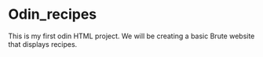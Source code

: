 # Odin_recipes
This is my first odin HTML project. We will be creating a basic Brute website that displays recipes. 
